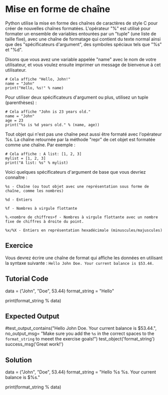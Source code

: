# Mise en forme de chaîne
Python utilise la mise en forme des chaînes de caractères de style C pour créer de nouvelles chaînes formatées. L'opérateur "%" est utilisé pour formater un ensemble de variables entourées par un "tuple" (une liste de taille fixe), avec une chaîne de formatage qui contient du texte normal ainsi que des "spécificateurs d'argument", des symboles spéciaux tels que "%s" et "%d".

Disons que vous avez une variable appelée "name" avec le nom de votre utilisateur, et vous voulez ensuite imprimer un message de bienvenue à cet utilisateur.

    # Cela affiche "Hello, John!"
    name = "John"
    print("Hello, %s!" % name)

Pour utiliser deux spécificateurs d'argument ou plus, utilisez un tuple (parenthèses) :

    # Cela affiche "John is 23 years old."
    name = "John"
    age = 23
    print("%s is %d years old." % (name, age))

Tout objet qui n'est pas une chaîne peut aussi être formaté avec l'opérateur %s. La chaîne retournée par la méthode "repr" de cet objet est formatée comme une chaîne. Par exemple :

    # Cela affiche : A list: [1, 2, 3]
    mylist = [1, 2, 3]
    print("A list: %s" % mylist)

Voici quelques spécificateurs d'argument de base que vous devriez connaître :

`%s - Chaîne (ou tout objet avec une représentation sous forme de chaîne, comme les nombres)`

`%d - Entiers`

`%f - Nombres à virgule flottante`

`%.<nombre de chiffres>f - Nombres à virgule flottante avec un nombre fixe de chiffres à droite du point.`

`%x/%X - Entiers en représentation hexadécimale (minuscules/majuscules)`

Exercice
--------

Vous devrez écrire une chaîne de format qui affiche les données en utilisant la syntaxe suivante :
    `Hello John Doe. Your current balance is $53.44.`

Tutorial Code
-------------

data = ("John", "Doe", 53.44)
format_string = "Hello"

print(format_string % data)

Expected Output
---------------
#test_output_contains("Hello John Doe. Your current balance is $53.44.", no_output_msg= "Make sure you add the `%s` in the correct spaces to the `format_string` to meeet the exercise goals!")
test_object('format_string')
success_msg('Great work!')

Solution
--------

data = ("John", "Doe", 53.44)
format_string = "Hello %s %s. Your current balance is $%s."

print(format_string % data)